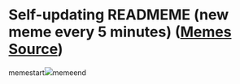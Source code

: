 # Self-updating READMEME (new meme every 5 minutes) ([Memes Source](https://bramses.notion.site/a49c1e962b7646879176ac3b327b6533?v=4d1eda54b170483cb03a40f257231764))

memestart![](https://www.notion.so/image/https%3A%2F%2Fs3-us-west-2.amazonaws.com%2Fsecure.notion-static.com%2F261f1da4-f1f3-4576-9110-3d30a7fa54ed%2F4F0DF9A9-92CE-423A-BBBD-BB2E1B78200E.jpeg?table=block&id=90107f5f-26e2-485d-8bac-81273cd1766b&cache=v2)memeend
